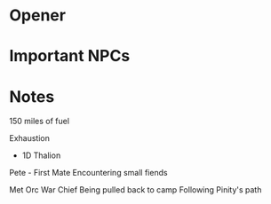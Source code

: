 # Opener


# Important NPCs


# Notes
150 miles of fuel

Exhaustion
* 1D Thalion

Pete - First Mate
Encountering small fiends

Met Orc War Chief
Being pulled back to camp
Following Pinity's path
